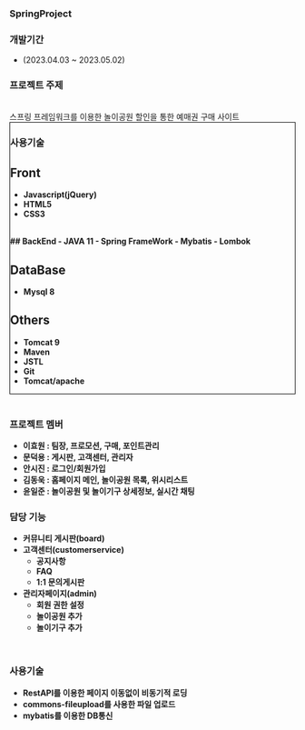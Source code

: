 ### SpringProject


### 개발기간
  - (2023.04.03 ~ 2023.05.02)


### 프로젝트 주제
<br/>
  스프링 프레임워크를 이용한 놀이공원 할인을 통한 예매권 구매 사이트
<br/>
<div style = "border:1px solid black">

### 사용기술

  ## Front
  - <b>Javascript(jQuery)</b>
  - <b>HTML5<b/>
  - <b>CSS3<b/>
  

<br/>
  ## BackEnd
  - <b>JAVA 11</b>
  - <b>Spring FrameWork<b/>
  - <b>Mybatis</b>
  - <b>Lombok<b/>
  
  ## DataBase
  - <b>Mysql 8</b>

  ## Others
  - <b>Tomcat 9</b>
  - <b>Maven</b>
  - <b>JSTL</b>
  - <b>Git</b>
  - <b>Tomcat/apache<b/>
</div>
<br/>

### 프로젝트 멤버
- 이효원 : 팀장, 프로모션, 구매, 포인트관리
- <b>문덕용</b> : 게시판, 고객센터, 관리자
- 안시진 : 로그인/회원가입
- 김동욱 : 홈페이지 메인, 놀이공원 목록, 위시리스트
- 윤일준 : 놀이공원 및 놀이기구 상세정보, 실시간 채팅

### 담당 기능
- 커뮤니티 게시판(board)
- 고객센터(customerservice)
  - 공지사항
  - FAQ
  - 1:1 문의게시판
- 관리자페이지(admin)
  - 회원 권한 설정
  - 놀이공원 추가
  - 놀이기구 추가
<br/>



### 사용기술
- RestAPI를 이용한 페이지 이동없이 비동기적 로딩
- commons-fileupload를 사용한 파일 업로드
- mybatis를 이용한 DB통신


